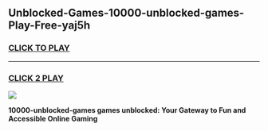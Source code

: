 
## Unblocked-Games-10000-unblocked-games-Play-Free-yaj5h
<h3>
<a href="https://premium76.site?title=10000-unblocked-games&ref=18A1">CLICK TO PLAY</a></h3>
<hr>

<h3>
<a href="https://premium76.site?title=10000-unblocked-games&ref=18A1">CLICK 2 PLAY</a>
  
</h3>

<a href="https://premium76.site?title=10000-unblocked-games&ref=18A1"><img src="https://clearcache.store/games.png"></a>


**10000-unblocked-games games unblocked: Your Gateway to Fun and Accessible Online Gaming**
